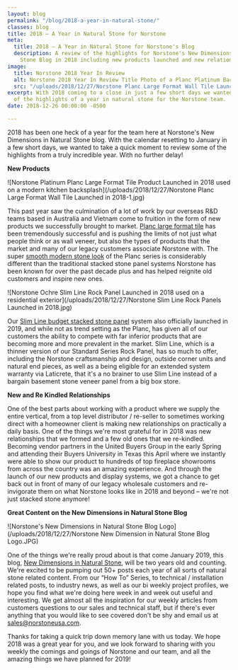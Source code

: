 ```yaml
---
layout: blog
permalink: "/blog/2018-a-year-in-natural-stone/"
classes: blog
title: 2018 – A Year in Natural Stone for Norstone
meta:
  title: 2018 – A Year in Natural Stone for Norstone's Blog
  description: A review of the highlights for Norstone's New Dimensions in Natural
    Stone Blog in 2018 including new products launched and new relationships made.
image:
  title: Norstone 2018 Year In Review
  alt: Norstone 2018 Year In Review Title Photo of a Planc Platinum Backsplash Project
  src: "/uploads/2018/12/27/Norstone Planc Large Format Wall Tile Launched in 2018.jpg"
excerpt: With 2018 coming to a close in just a few short days we wanted to recap some
  of the highlights of a year in natural stone for the Norstone team.
date: 2018-12-26 00:00:00 -0500

---
```

2018 has been one heck of a year for the team here at Norstone's New Dimensions in Natural Stone blog.  With the calendar resetting to January in a few short days, we wanted to take a quick moment to review some of the highlights from a truly incredible year.  With no further delay!

**New Products**

![Norstone Platinum Planc Large Format Tile Product Launched in 2018 used on a modern kitchen backsplash](/uploads/2018/12/27/Norstone Planc Large Format Wall Tile Launched in 2018-1.jpg)

This past year saw the culmination of a lot of work by our overseas R&D teams based in Australia and Vietnam come to fruition in the form of new products we successfully brought to market.  [Planc large format tile](https://www.norstoneusa.com/products/large-format-stone-veneer/) has been tremendously successful and is pushing the limits of not just what people think or as wall veneer, but also the types of products that the market and many of our legacy customers associate Norstone with.  The super [smooth modern stone look](https://www.norstoneusa.com/blog/design-trends-when-it-comes-to-stone-smooth-is-in/) of the Planc series is considerably different than the traditional stacked stone panel systems Norstone has been known for over the past decade plus and has helped reignite old customers and inspire new ones.

![Norstone Ochre Slim Line Rock Panel Launched in 2018 used on a residential exterior](/uploads/2018/12/27/Norstone Slim Line Rock Panels Launched in 2018.jpg)

Our [Slim Line budget stacked stone panel](https://www.norstoneusa.com/blog/norstone-slim-line-budget-stone-veneer/) system also officially launched in 2019, and while not as trend setting as the Planc, has given all of our customers the ability to compete with far inferior products that are becoming more and more prevalent in the market.  Slim Line, which is a thinner version of our Standard Series Rock Panel, has so much to offer, including the Norstone craftsmanship and design, outside corner units and natural end pieces, as well as a being eligible for an extended system warranty via Laticrete, that it's a no brainer to use Slim Line instead of a bargain basement stone veneer panel from a big box store.

**New and Re Kindled Relationships**

One of the best parts about working with a product where we supply the entire vertical, from a top level distributor / re-seller to sometimes working direct with a homeowner client is making new relationships on practically a daily basis.  One of the things we're most grateful for in 2018 was new relationships that we formed and a few old ones that we re-kindled.  Becoming vendor partners in the United Buyers Group in the early Spring and attending their Buyers University in Texas this April where we instantly were able to show our product to hundreds of top fireplace showrooms from across the country was an amazing experience.  And through the launch of our new products and display systems, we got a chance to get back out in front of many of our legacy wholesale customers and re-invigorate them on what Norstone looks like in 2018 and beyond – we're not just stacked stone anymore!

**Great Content on the New Dimensions in Natural Stone Blog**

![Norstone's New Dimensions in Natural Stone Blog Logo](/uploads/2018/12/27/Norstone New Dimension in Natural Stone Blog Logo.JPG)

One of the things we're really proud about is that come January 2019, this blog, [New Dimensions in Natural Stone](https://www.norstoneusa.com/blog/), will be two years old and counting.  We're excited to be pumping out 50+ posts each year of all sorts of natural stone related content.  From our “How To” Series, to technical / installation related posts, to industry news, as well as our bi weekly project profiles, we hope you find what we're doing here week in and week out useful and interesting.  We get almost all the inspiration for our weekly articles from customers questions to our sales and technical staff, but if there's ever anything that you would like to see covered don't be shy and email us at [sales@norstoneusa.com](mailto:sales@norstoneusa.com).

Thanks for taking a quick trip down memory lane with us today.  We hope 2018 was a great year for you, and we look forward to sharing with you weekly the comings and goings of Norstone and our team, and all the amazing things we have planned for 2019! 